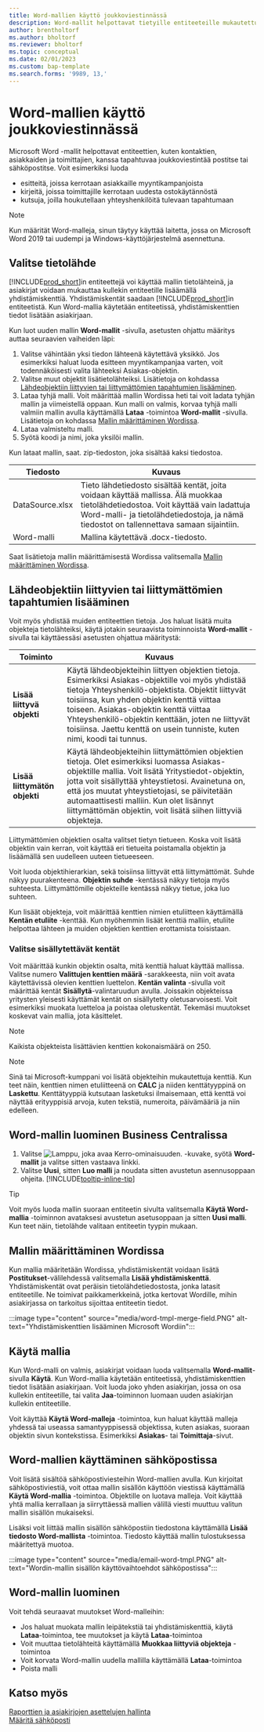 ```yaml
---
title: Word-mallien käyttö joukkoviestinnässä
description: Word-mallit helpottavat tietyille entiteeteille mukautettujen asiakirjojen joukkoluontia.
author: brentholtorf
ms.author: bholtorf
ms.reviewer: bholtorf
ms.topic: conceptual
ms.date: 02/01/2023
ms.custom: bap-template
ms.search.forms: '9989, 13,'
---
```


# Word-mallien käyttö joukkoviestinnässä

Microsoft Word -mallit helpottavat entiteettien, kuten kontaktien, asiakkaiden ja toimittajien, kanssa tapahtuvaa joukkoviestintää postitse tai sähköpostitse. Voit esimerkiksi luoda

* esitteitä, joissa kerrotaan asiakkaille myyntikampanjoista
* kirjeitä, joissa toimittajille kerrotaan uudesta ostokäytännöstä
* kutsuja, joilla houkutellaan yhteyshenkilöitä tulevaan tapahtumaan

> [!NOTE]
> Kun määrität Word-malleja, sinun täytyy käyttää laitetta, jossa on Microsoft Word 2019 tai uudempi ja Windows-käyttöjärjestelmä asennettuna.

## Valitse tietolähde

[!INCLUDE[prod_short](includes/prod_short.md)]in entiteettejä voi käyttää mallin tietolähteinä, ja asiakirjat voidaan mukauttaa kullekin entiteetille lisäämällä yhdistämiskenttiä. Yhdistämiskentät saadaan [!INCLUDE[prod_short](includes/prod_short.md)]in entiteetistä. Kun Word-mallia käytetään entiteetissä, yhdistämiskenttien tiedot lisätään asiakirjaan.

Kun luot uuden mallin **Word-mallit** -sivulla, asetusten ohjattu määritys auttaa seuraavien vaiheiden läpi:

1. Valitse vähintään yksi tiedon lähteenä käytettävä yksikkö. Jos esimerkiksi haluat luoda esitteen myyntikampanjaa varten, voit todennäköisesti valita lähteeksi Asiakas-objektin.
2. Valitse muut objektit lisätietolähteiksi. Lisätietoja on kohdassa [Lähdeobjektiin liittyvien tai liittymättömien tapahtumien lisääminen](#add-entries-that-are-related-or-unrelated-to-the-source-entity).
3. Lataa tyhjä malli. Voit määrittää mallin Wordissa heti tai voit ladata tyhjän mallin ja viimeistellä oppaan. Kun malli on valmis, korvaa tyhjä malli valmiin mallin avulla käyttämällä **Lataa** -toimintoa **Word-mallit** -sivulla. Lisätietoja on kohdassa [Mallin määrittäminen Wordissa](#set-up-the-template-in-word).
4. Lataa valmisteltu malli.
5. Syötä koodi ja nimi, joka yksilöi mallin.

Kun lataat mallin, saat. zip-tiedoston, joka sisältää kaksi tiedostoa.

|Tiedosto  |Kuvaus  |
|---------|---------|
|DataSource.xlsx     | Tieto lähdetiedosto sisältää kentät, joita voidaan käyttää mallissa. Älä muokkaa tietolähdetiedostoa. Voit käyttää vain ladattuja Word-malli- ja tietolähdetiedostoja, ja nämä tiedostot on tallennettava samaan sijaintiin.     |
|Word-malli     | Mallina käytettävä .docx-tiedosto.        |

Saat lisätietoja mallin määrittämisestä Wordissa valitsemalla [Mallin määrittäminen Wordissa](#set-up-the-template-in-word).

## Lähdeobjektiin liittyvien tai liittymättömien tapahtumien lisääminen

Voit myös yhdistää muiden entiteettien tietoja. Jos haluat lisätä muita objekteja tietolähteiksi, käytä jotakin seuraavista toiminnoista **Word-mallit** -sivulla tai käyttäessäsi asetusten ohjattua määritystä:

|Toiminto  |Kuvaus  |
|---------|---------|
|**Lisää liittyvä objekti**  | Käytä lähdeobjekteihin liittyen objektien tietoja. Esimerkiksi Asiakas-objektille voi myös yhdistää tietoja Yhteyshenkilö-objektista. Objektit liittyvät toisiinsa, kun yhden objektin kenttä viittaa toiseen. Asiakas-objektin kenttä viittaa Yhteyshenkilö-objektin kenttään, joten ne liittyvät toisiinsa. Jaettu kenttä on usein tunniste, kuten nimi, koodi tai tunnus.        |
|**Lisää liittymätön objekti**| Käytä lähdeobjekteihin liittymättömien objektien tietoja. Olet esimerkiksi luomassa Asiakas-objektille mallia. Voit lisätä Yritystiedot-objektin, jotta voit sisällyttää yhteystietosi. Avainetuna on, että jos muutat yhteystietojasi, se päivitetään automaattisesti malliin. Kun olet lisännyt liittymättömän objektin, voit lisätä siihen liittyviä objekteja.         |

Liittymättömien objektien osalta valitset tietyn tietueen. Koska voit lisätä objektin vain kerran, voit käyttää eri tietueita poistamalla objektin ja lisäämällä sen uudelleen uuteen tietueeseen.

Voit luoda objektihierarkian, sekä toisiinsa liittyvät että liittymättömät. Suhde näkyy puurakenteena. **Objektin suhde** -kentässä näkyy tietoja myös suhteesta. Liittymättömille objekteille kentässä näkyy tietue, joka luo suhteen.

Kun lisäät objekteja, voit määrittää kenttien nimien etuliitteen käyttämällä **Kentän etuliite** -kenttää. Kun myöhemmin lisäät kenttiä malliin, etuliite helpottaa lähteen ja muiden objektien kenttien erottamista toisistaan.

### Valitse sisällytettävät kentät

Voit määrittää kunkin objektin osalta, mitä kenttiä haluat käyttää mallissa. Valitse numero **Valittujen kenttien määrä** -sarakkeesta, niin voit avata käytettävissä olevien kenttien luettelon. **Kentän valinta** -sivulla voit määrittää kentät **Sisällytä**-valintaruudun avulla. Joissakin objekteissa yritysten yleisesti käyttämät kentät on sisällytetty oletusarvoisesti. Voit esimerkiksi muokata luetteloa ja poistaa oletuskentät. Tekemäsi muutokset koskevat vain mallia, jota käsittelet.

> [!NOTE]
> Kaikista objekteista lisättävien kenttien kokonaismäärä on 250.

> [!NOTE]
> Sinä tai Microsoft-kumppani voi lisätä objekteihin mukautettuja kenttiä. Kun teet näin, kenttien nimen etuliitteenä on **CALC** ja niiden kenttätyyppinä on **Laskettu**. Kenttätyyppiä kutsutaan lasketuksi ilmaisemaan, että kenttä voi näyttää erityyppisiä arvoja, kuten tekstiä, numeroita, päivämääriä ja niin edelleen.

## Word-mallin luominen Business Centralissa

1. Valitse ![Lamppu, joka avaa Kerro-ominaisuuden.](media/ui-search/search_small.png "Kerro, mitä haluat tehdä") -kuvake, syötä **Word-mallit** ja valitse sitten vastaava linkki.
2. Valitse **Uusi**, sitten **Luo malli** ja noudata sitten avustetun asennusoppaan ohjeita. [!INCLUDE[tooltip-inline-tip](includes/tooltip-inline-tip_md.md)]

> [!TIP]
> Voit myös luoda mallin suoraan entiteetin sivulta valitsemalla **Käytä Word-mallia** -toiminnon avataksesi avustetun asetusoppaan ja sitten **Uusi malli**. Kun teet näin, tietolähde valitaan entiteetin tyypin mukaan.

## Mallin määrittäminen Wordissa

Kun mallia määritetään Wordissa, yhdistämiskentät voidaan lisätä **Postitukset**-välilehdessä valitsemalla **Lisää yhdistämiskenttä**. Yhdistämiskentät ovat peräisin tietolähdetiedostosta, jonka latasit entiteetille. Ne toimivat paikkamerkkeinä, jotka kertovat Wordille, mihin asiakirjassa on tarkoitus sijoittaa entiteetin tiedot.

:::image type="content" source="media/word-tmpl-merge-field.PNG" alt-text="Yhdistämiskenttien lisääminen Microsoft Wordiin":::

## Käytä mallia

Kun Word-malli on valmis, asiakirjat voidaan luoda valitsemalla **Word-mallit**-sivulla **Käytä**. Kun Word-mallia käytetään entiteetissä, yhdistämiskenttien tiedot lisätään asiakirjaan. Voit luoda joko yhden asiakirjan, jossa on osa kullekin entiteetille, tai valita **Jaa**-toiminnon luomaan uuden asiakirjan kullekin entiteetille.

Voit käyttää **Käytä Word-malleja** -toimintoa, kun haluat käyttää malleja yhdessä tai useassa samantyyppisessä objektissa, kuten asiakas, suoraan objektin sivun kontekstissa. Esimerkiksi **Asiakas**- tai **Toimittaja**-sivut.

## Word-mallien käyttäminen sähköpostissa

Voit lisätä sisältöä sähköpostiviesteihin Word-mallien avulla. Kun kirjoitat sähköpostiviestiä, voit ottaa mallin sisällön käyttöön viestissä käyttämällä **Käytä Word-mallia** -toimintoa. Objektille on luotava malleja. Voit käyttää yhtä mallia kerrallaan ja siirryttäessä mallien välillä viesti muuttuu valitun mallin sisällön mukaiseksi.

Lisäksi voit liittää mallin sisällön sähköpostiin tiedostona käyttämällä **Lisää tiedosto Word-mallista** -toimintoa. Tiedosto käyttää mallin tulostuksessa määritettyä muotoa.

:::image type="content" source="media/email-word-tmpl.PNG" alt-text="Wordin-mallin sisällön käyttövaihtoehdot sähköpostissa":::

## Word-mallin luominen

Voit tehdä seuraavat muutokset Word-malleihin:

* Jos haluat muokata mallin leipätekstiä tai yhdistämiskenttiä, käytä **Lataa**-toimintoa, tee muutokset ja käytä **Lataa**-toimintoa
* Voit muuttaa tietolähteitä käyttämällä **Muokkaa liittyviä objekteja** -toimintoa
* Voit korvata Word-mallin uudella mallilla käyttämällä **Lataa**-toimintoa
* Poista malli

## Katso myös

[Raporttien ja asiakirjojen asettelujen hallinta](ui-manage-report-layouts.md)  
[Määritä sähköposti](admin-how-setup-email.md)  
